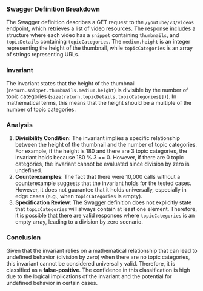 ### Swagger Definition Breakdown
The Swagger definition describes a GET request to the `/youtube/v3/videos` endpoint, which retrieves a list of video resources. The response includes a structure where each video has a `snippet` containing `thumbnails`, and `topicDetails` containing `topicCategories`. The `medium.height` is an integer representing the height of the thumbnail, while `topicCategories` is an array of strings representing URLs.

### Invariant
The invariant states that the height of the thumbnail (`return.snippet.thumbnails.medium.height`) is divisible by the number of topic categories (`size(return.topicDetails.topicCategories[])`). In mathematical terms, this means that the height should be a multiple of the number of topic categories.

### Analysis
1. **Divisibility Condition**: The invariant implies a specific relationship between the height of the thumbnail and the number of topic categories. For example, if the height is 180 and there are 3 topic categories, the invariant holds because 180 % 3 == 0. However, if there are 0 topic categories, the invariant cannot be evaluated since division by zero is undefined.
2. **Counterexamples**: The fact that there were 10,000 calls without a counterexample suggests that the invariant holds for the tested cases. However, it does not guarantee that it holds universally, especially in edge cases (e.g., when `topicCategories` is empty).
3. **Specification Review**: The Swagger definition does not explicitly state that `topicCategories` will always contain at least one element. Therefore, it is possible that there are valid responses where `topicCategories` is an empty array, leading to a division by zero scenario.

### Conclusion
Given that the invariant relies on a mathematical relationship that can lead to undefined behavior (division by zero) when there are no topic categories, this invariant cannot be considered universally valid. Therefore, it is classified as a **false-positive**. The confidence in this classification is high due to the logical implications of the invariant and the potential for undefined behavior in certain cases.

